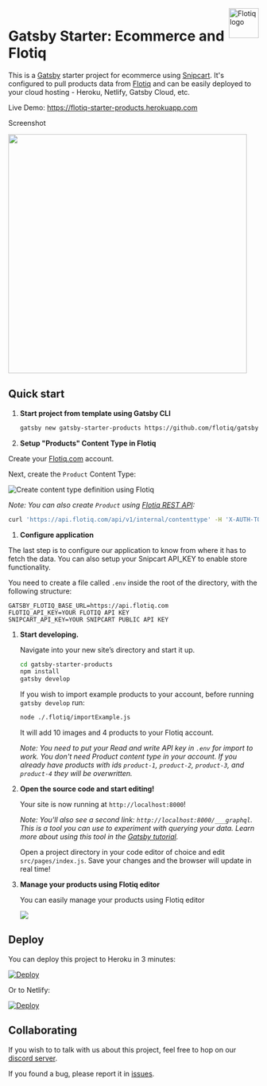 <a href="https://flotiq.com/">
    <img src="https://editor.flotiq.com/fonts/fq-logo.svg" alt="Flotiq logo" title="Flotiq" align="right" height="60" />
</a>  
  
Gatsby Starter: Ecommerce and Flotiq
========================


This is a [Gatsby](https://gatsbyjs.org) starter project for ecommerce using [Snipcart](https://snipcart.com). It's configured to pull products data from [Flotiq](https://flotiq.com) and can be easily deployed to your cloud hosting - Heroku, Netlify, Gatsby Cloud, etc.

Live Demo: https://flotiq-starter-products.herokuapp.com

Screenshot

<img src="https://github.com/flotiq/gatsby-starter-products/blob/master/docs/flotiq-starter-products.png" width=480 />

## Quick start

1. **Start project from template using Gatsby CLI**
    
    ```bash
    gatsby new gatsby-starter-products https://github.com/flotiq/gatsby-starter-products.git
    ```

1.  **Setup "Products" Content Type in Flotiq**

   Create your [Flotiq.com](https://editor.flotiq.com/register.html) account. 
   
   Next, create the `Product` Content Type:
   
   ![Create content type definition using Flotiq](docs/create-definition.png)
   
   _Note: You can also create `Product` using [Flotiq REST API](https://flotiq.com/docs/API/):_            
   
   ```sh
   curl 'https://api.flotiq.com/api/v1/internal/contenttype' -H 'X-AUTH-TOKEN: __YOUR_API_KEY__' -H 'Content-Type: application/json;chars--data-binary ' -X POST --data-binary '{"name":"product","label":"Product","schemaDefinition":{"type":"object","allOf":[{"$ref":"#/components/schemas/AbstractContentTypeSchemaDefinition"},{"type":"object","properties":{"name":{"type":"string","minLength":1},"slug":{"type":"string","minLength":1},"price":{"type":"number","minLength":1},"description":{"type":"string"},"productImage":{"type":"array","items":{"$ref":"#/components/schemas/DataSource"},"minItems":0},"productGallery":{"type":"array","items":{"$ref":"#/components/schemas/DataSource"},"minItems":0}}}],"required":["name","slug","price"],"additionalProperties":false},"metaDefinition":{"propertiesConfig":{"name":{"inputType":"text","unique":true,"isTitlePart":true},"slug":{"inputType":"text","unique":true},"price":{"inputType":"number","unique":false},"description":{"inputType":"richtext","unique":false},"productImage":{"inputType":"datasource","unique":false,"validation":{"relationContenttype":"_media"}},"productGallery":{"inputType":"datasource","unique":false,"validation":{"relationMultiple":true,"relationContenttype":"_media"}}},"order":["name","slug","price","description","productImage","productGallery"]}}' --compressed
   ```
  
1.  **Configure application**

   The last step is to configure our application to know from where it has to fetch the data.
   You can also setup your Snipcart API_KEY to enable store functionality. 
   
   You need to create a file called `.env` inside the root of the directory, with the following structure:

   ```
   GATSBY_FLOTIQ_BASE_URL=https://api.flotiq.com
   FLOTIQ_API_KEY=YOUR FLOTIQ API KEY
   SNIPCART_API_KEY=YOUR SNIPCART PUBLIC API KEY
   ```

1.  **Start developing.**

    Navigate into your new site’s directory and start it up.
    
    ```sh
    cd gatsby-starter-products
    npm install
    gatsby develop
    ```
      
    If you wish to import example products to your account, before running `gatsby develop` run:
      
    ```sh
    node ./.flotiq/importExample.js
    ```
    
    It will add 10 images and 4 products to your Flotiq account.
    
    _Note: You need to put your Read and write API key in `.env` for import to work. You don't need Product content type in your account. If you already have products with ids `product-1`, `product-2`, `product-3`, and `product-4` they will be overwritten._

1.  **Open the source code and start editing!**

    Your site is now running at `http://localhost:8000`!
    
    _Note: You'll also see a second link: _`http://localhost:8000/___graphql`_. This is a tool you can use to experiment with querying your data. Learn more about using this tool in the [Gatsby tutorial](https://www.gatsbyjs.org/tutorial/part-five/#introducing-graphiql)._
    
    Open a project directory in your code editor of choice and edit `src/pages/index.js`. Save your changes and the browser will update in real time!

1. **Manage your products using Flotiq editor**

    You can easily manage your products using Flotiq editor
    
    ![](docs/manage-products.png)
 

## Deploy

  You can deploy this project to Heroku in 3 minutes:

  [![Deploy](https://www.herokucdn.com/deploy/button.svg)](https://heroku.com/deploy?template=https://github.com/flotiq/gatsby-starter-products)

  Or to Netlify:

  [![Deploy](https://www.netlify.com/img/deploy/button.svg)](https://app.netlify.com/start/deploy?repository=https://github.com/flotiq/gatsby-starter-products)


## Collaborating

   If you wish to to talk with us about this project, feel free to hop on our [discord server](https://discord.gg/FwXcHnX).
   
   If you found a bug, please report it in [issues](https://github.com/flotiq/gatsby-starter-products/issues).
